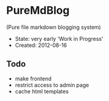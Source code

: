 # PureMdBlog
(Pure file markdown blogging system)

* State: very early 'Work in Progress'
* Created: 2012-08-16

## Todo

* make frontend
* restrict access to admin page
* cache html templates